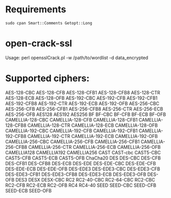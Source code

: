 # Requirements

`sudo cpan Smart::Comments Getopt::Long`


# open-crack-ssl

Usage: perl opensslCrack.pl -w /path/to/wordlist -d data_encrypted


# Supported ciphers:

AES-128-CBC
AES-128-CFB
AES-128-CFB1
AES-128-CFB8
AES-128-CTR
AES-128-ECB
AES-128-OFB
AES-192-CBC
AES-192-CFB
AES-192-CFB1
AES-192-CFB8
AES-192-CTR
AES-192-ECB
AES-192-OFB
AES-256-CBC
AES-256-CFB
AES-256-CFB1
AES-256-CFB8
AES-256-CTR
AES-256-ECB
AES-256-OFB
AES128
AES192
AES256
BF
BF-CBC
BF-CFB
BF-ECB
BF-OFB
CAMELLIA-128-CBC
CAMELLIA-128-CFB
CAMELLIA-128-CFB1
CAMELLIA-128-CFB8
CAMELLIA-128-CTR
CAMELLIA-128-ECB
CAMELLIA-128-OFB
CAMELLIA-192-CBC
CAMELLIA-192-CFB
CAMELLIA-192-CFB1
CAMELLIA-192-CFB8
CAMELLIA-192-CTR
CAMELLIA-192-ECB
CAMELLIA-192-OFB
CAMELLIA-256-CBC
CAMELLIA-256-CFB
CAMELLIA-256-CFB1
CAMELLIA-256-CFB8
CAMELLIA-256-CTR
CAMELLIA-256-ECB
CAMELLIA-256-OFB
CAMELLIA128
CAMELLIA192
CAMELLIA256
CAST
CAST-cbc
CAST5-CBC
CAST5-CFB
CAST5-ECB
CAST5-OFB
ChaCha20
DES
DES-CBC
DES-CFB
DES-CFB1
DES-CFB8
DES-ECB
DES-EDE
DES-EDE-CBC
DES-EDE-CFB
DES-EDE-ECB
DES-EDE-OFB
DES-EDE3
DES-EDE3-CBC
DES-EDE3-CFB
DES-EDE3-CFB1
DES-EDE3-CFB8
DES-EDE3-ECB
DES-EDE3-OFB
DES-OFB
DES3
DESX
DESX-CBC
RC2
RC2-40-CBC
RC2-64-CBC
RC2-CBC
RC2-CFB
RC2-ECB
RC2-OFB
RC4
RC4-40
SEED
SEED-CBC
SEED-CFB
SEED-ECB
SEED-OFB
